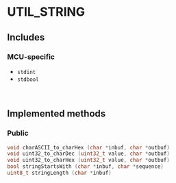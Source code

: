 # UTIL_STRING

## Includes

### MCU-specific

- `stdint`
- `stdbool`

<br/>

## Implemented methods

### Public

```C
void charASCII_to_charHex (char *inbuf, char *outbuf)
void uint32_to_charDec (uint32_t value, char *outbuf)
void uint32_to_charHex (uint32_t value, char *outbuf)
bool stringStartsWith (char *inbuf, char *sequence)
uint8_t stringLength (char *inbuf)

```
